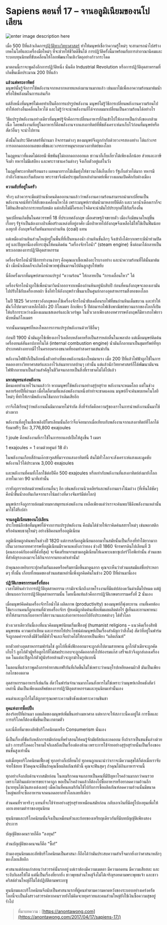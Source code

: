 # Sapiens ตอนที่ 17 – จานอลูมิเนียมของนโปเลียน

![enter image description here](https://anontawong.files.wordpress.com/2017/04/20170417_sapiens17.png?w=676)

เมื่อ 500 ปีที่แล้วเกิดการ[ปฏิวัติทางวิทยาศาสตร์](http://xn--500%20-u0txa0a6psa8exdc8cg9icd2c2quf3ae/) ทำให้มนุษย์เชื่อว่าความรู้ใหม่ๆ จะสามารถนำไปสร้างเทคโนโลยีและเครื่องมือใหม่ๆ ที่จะช่วยให้ชีวิตดีขึ้นได้ การปฏิวัติครั้งนี้มาพร้อมกับการล่าอาณานิคมและระบอบทุนนิยมที่ขับเคลื่อนให้โลกพัฒนาในเชิงวัตถุอย่างก้าวกระโดด

มาตอนนี้เราจะพูดถึงอีกการปฏิวัติหนึ่ง นั่นคือ Industrial Revolution หรือการปฏิวัติอุตสาหรรมที่เกิดขึ้นเมื่อประมาณ 200 ปีที่แล้ว

**แล้วแต่พระอาทิตย์**  
มนุษย์นั้นรู้จักการใช้พลังงานจากหลากหลายแหล่งมานานมากแล้ว เช่นเผาไม้เพื่อเอาความร้อนมาต้มน้ำ หรือใช้พลังลมในการแล่นเรือ

แต่สิ่งหนึ่งที่มนุษย์ไม่เคยทำเป็นคือการแปรรูปพลังงาน มนุษย์ไม่รู้วิธีการเปลี่ยนพลังงานความร้อนไปทำให้อย่างอื่นเคลื่อนไหวได้ และไม่รู้ว่าจะนำพลังงานที่ได้จากลมมาเปลี่ยนเป็นความร้อนได้อย่างไร

วิธีแปรรูปพลังงานอย่างเดียวที่มนุษย์รู้จักคือการเปลี่ยนอาหารที่กินเข้าไปให้กลายเป็นกำลังของกล้ามเนื้อ โดยพลังงานที่อยู่ในอาหารก็คือพลังงานจากแสงอาทิตย์ที่พืชสังเคราะห์มาเก็บไว้ก่อนที่มนุษย์หรือสัตว์อื่นๆ จะนำไปทาน

ดังนั้นในประวัติศาสตร์ที่ผ่านมา กิจกรรมต่างๆ ของมนุษย์จึงถูกกำกับด้วยวงจรสองอย่าง ได้แก่วงจรการออกดอกออกผลของพืชและวงจรการหมุนรอบดวงอาทิตย์ของโลก

ในฤดูหนาวที่แดดไม่ค่อยมี พืชพันธุ์ไม่ออกดอกออกผล ชาวนาก็เก็บเกี่ยวได้เพียงเล็กน้อย ส่วยและภาษีจึงต่ำ ทหารไม่มีเสบียง และพระราชาแคว้นต่างๆ จึงเก็บตัวอยู่แต่ในวัง

ในฤดูที่พระอาทิตย์ร้อนแรง ผลหมากรากไม้เต็มทุ่งให้ชาวนาได้เก็บเกี่ยว รัฐเก็บส่วยได้มาก ทหารมีกำลังวังชาและเริ่มลับดาบ พระราชาจึงนัดประชุมกับเหล่าอำมาตย์เพื่อวางแผนเปิดศึกกับต่างเมือง

**ความลับที่อยู่ในครัว**

จริงๆ แล้วควรจะมีแม่บ้านซักคนคิดออกนานแล้วว่าพลังงานความร้อนสามารถนำมาเปลี่ยนเป็นพลังงานจลน์ที่ทำให้สิ่งของเคลื่อนไหวได้ เพราะมนุษย์เราต้มน้ำมาหลายปีดีดัก และเวลาน้ำเดือดเราก็จะได้ยินเสียงฝากากระทบกับหม้อ แต่กลับไม่มีใครเอะใจคิดจะนำมันไปประยุกต์ใช้กับเรื่องอื่น

จุดเปลี่ยนเกิดขึ้นในศตวรรษที่ 18 ที่ประเทศอังกฤษ เมื่อเศรษฐกิจขยายตัว เมืองจึงมีขนาดใหญ่ขึ้นเรื่อยๆ รัฐจำเป็นต้องถางป่าเพื่อสร้างแหล่งที่อยู่อาศัย เมื่อป่าหายไปอังกฤษจึงเหลือไม้ให้ใช้เป็นฟืนน้อยลงทุกที อังกฤษจึงเริ่มหันมาเผาถ่านหิน \(coal\) แทน

แต่เหมืองถ่านหินส่วนใหญ่อยู่ในพื้นที่ที่เป็นหนองน้ำ ถ่านหินชั้นลึกๆ จึงเข้าถึงได้ยากเพราะมีน้ำท่วมปิดอยู่ และปัญหานี้เองที่กระตุ้นให้คนคิดค้น “เครื่องจักรไอน้ำ” \(steam engine\) ซึ่งต่อมาได้กลายเป็นพระเอกของการปฏิวัติอุตสาหกรรม

เครื่องจักรไอน้ำมีวิธีการทำงานง่ายๆ คือคุณเผาเชื้อเพลิงอะไรบางอย่าง และนำความร้อนที่ได้นั้นมาต้มน้ำ เมื่อน้ำเดือดก็จะเกิดไอน้ำพวยพุ่งขึ้นมาจนไปดันลูกสูบให้ขยับ

นี่คือครั้งแรกที่มนุษย์สามารถแปรรูป “ความร้อน” ให้กลายเป็น “การเคลื่อนไหว” ได้

เครื่องจักรไอน้ำถูกใช้เพื่อนำมาวิดน้ำออกจากเหมืองถ่านหินอยู่นับสิบปี ก่อนที่คนอังกฤษจะลองเอามันไปปรับใช้กับเครื่องทอผ้า ซึ่งก็ทำให้อังกฤษก้าวขึ้นมาเป็นศูนย์กลางอุตสาหกรรมสิ่งทอของโลก

ในปี 1825 วิศวกรชาวอังกฤษลองใช้เครื่องจักรไอน้ำขับเคลื่อนรถไฟที่ขนถ่านหินเต็มขบวน และทำให้มันวิ่งไปตามรางเหล็กได้ถึง 20 กิโลเมตร อีกเพียง 5 ปีต่อมารถไฟเชิงพาณิชย์ขบวนแรกของโลกก็เปิดให้บริการระหว่างเมืองแมนเชสเตอร์และลิเวอร์พูล ในชั่วเวลาเพียงสองทศวรรษอังกฤษก็มีทางรถไฟยาวนับหมื่นกิโลเมตร

จากนั้นมามนุษย์ก็หลงใหลการการแปรรูปพลังงานด้วยวิธีอื่นๆ

ก่อนปี 1900 น้ำมันถูกใช้เพียงเอาไว้เคลือบหลังคาหรือเป็นสารหล่อลื่นในเพลาล้อ แต่เมื่อมนุษย์คิดค้นเครื่องยนต์สันดาปภายในได้ \(internal combustion engine\) น้ำมันก็กลายมาเป็นขุมทรัพย์ที่ทุกประเทศต่างอยากมีไว้ในครอบครองขนาดที่ยอมทำสงครามเข่นฆ่ากัน

พลังงานไฟฟ้าก็เป็นอีกหนึ่งตัวอย่างที่ของพลังงานน้องใหม่มาแรง เมื่อ 200 ปีที่แล้วไฟฟ้าถูกใช้ในการทดลองทางวิทยาศาสตร์และเอาไว้เล่นมายากลบ้านๆ เท่านั้น แต่แล้วนักวิทยาศาสตร์ก็ได้พัฒนามันจนไฟฟ้ากลายมาเป็นส่วนสำคัญในชีวิตจนกลายเป็นสิ่งที่เราขาดไม่ได้ไปแล้ว

**มหาสมุทรแห่งพลังงาน**  
มีคนเคยทำนายไว้นานแล้วว่า หากมนุษย์ใช้พลังงานอย่างสุรุ่ยสุร่าย พลังงานจะหมดโลก แต่ในช่วงหลายร้อยปีที่ผ่านมา เมื่อใดก็ตามที่แหล่งพลังงานหนึ่งทำท่าจะขาดแคลน มนุษย์ก็จะค้นพบเทคโนโลยีใหม่ๆ ที่ทำให้เรามีพลังงานใช้มากกว่าเดิมเสียอีก

เราจึงได้เรียนรู้ว่าพลังงานนั้นมีมากมายไม่จำกัด สิ่งที่จำกัดคือความรู้ของเราในการนำพลังงานนั้นมาใช้ต่างหาก

พลังงานที่อยู่ในเชื้อเพลิงปิโตรเลียมนั้นถือว่าจิ๊บจ๊อยมากเมื่อเทียบกับพลังงานจากแสงอาทิตย์ที่โลกได้รับมาฟรีๆ ปีละ 3,776,800 exajoules

1 joule คือพลังงานที่เราใช้ในการยกแอปเปิ้ลให้สูงขึ้น 1 เมตร

1 exajoules = 1 ตามด้วยศูนย์ 18 ตัว

ในพลังงานเกือบสี่ล้านเอ๊กซาจูลส์ที่มาจากแสงอาทิตย์นี้ ต้นไม้ทั่วโลกจะสังเคราะห์แสงและดูดซับพลังงานไว้ได้ประมาณ 3,000 exajoules

และพลังงานที่คนทั้งโลกใช้ต่อปีคือ 500 exajoules หรือเท่ากับพลังงานที่แสงอาทิตย์ส่งมายังโลกภายในเวลา 90 นาทีเท่านั้น

เรายังถูกรายล้อมด้วยพลังงานอื่นๆ อีก เช่นพลังงานนิวเคลียร์และพลังงานแรงโน้มถ่วง \(ที่เห็นได้ชัดๆ คือน้ำขึ้นน้ำลงอันเกิดจากแรงโน้มถ่วงที่ดวงจันทร์มีต่อโลก\)

มนุษย์เราจึงถูกรายล้อมด้วยมหาสมุทรแห่งพลังงาน เหลือเพียงแต่ว่าเราจะค้นพบวิธีดึงพลังงานเหล่านั้นมาใช้ได้รึเปล่า

**จานอลูมิเนียมของนโปเลียน**  
ประโยชน์อีกข้อที่มนุษย์ได้จากการแปรรูปพลังงาน คือมันได้ช่วยให้เราคิดค้นสสารใหม่ๆ เช่นพลาสติก หรือค้นพบธาตุใหม่ๆ อย่างซิลิคอนหรืออลูมิเนียม

อลูมิเนียมถูกค้นพบในช่วงปี 1820 แต่การสกัดอลูมิเนียมออกมาในสมัยนั้นเป็นเรื่องที่ทำได้ยากมาก เป็นเวลาหลายทศวรรษที่อลูมิเนียมมีราคาแพงยิ่งกว่าทอง ช่วงปี 1860 จักรพรรดินโปเลียนที่ 3 \(คนละองค์กับองค์ที่ดังที่สุด\) จะจัดเตรียมจานชามอลูมิเนียมให้เฉพาะแขกซุเปอร์วีไอพีเท่านั้น ส่วนแขกที่สำคัญรองลงมาจะได้กินจากจานทองคำเท่านั้น!

ถ้าคุณลองหยิบกระปุกครีมกันแดดหรือครีมทามือขึ้นมาดูฉลาก คุณจะเห็นว่าส่วนผสมมีแต่ชื่อประหลาดๆ ทั้งนั้น เกือบทั้งหมดของส่วนผสมเหล่านี้เพิ่งถูกคิดค้นในช่วง 200 ปีที่ผ่านมานี้เอง

**ปฏิวัติเกษตรกรรมครั้งที่สอง**  
เวลาได้ยินคำว่าการปฏิวัติอุตสาหกรรม เรามักจะนึกถึงภาพโรงงานที่มีแต่ปล่องควันดำเต็มไปหมด แต่ผู้เขียนบอกว่าการปฏิวัติอุตสาหกรรมนั้น โดยเนื้อแท้แล้วคือการปฏิวัติเกษตรกรรมครั้งที่ 2 นั่นเอง

เมื่อมนุษย์คิดค้นเครื่องจักรไอน้ำได้ ผลิตภาพ \(productivity\) ของมนุษย์ก็พุ่งทะยาน งานที่เคยต้องใช้แรงงานคนก็ถูกแทนที่ด้วยเครื่องจักร ปุ๋ยเคมีถูกคิดค้นเพื่อเพิ่มผลผลิตต่อไร่ ตู้เย็นและยานพาหนะทำให้สามารถเก็บอาหารได้ยาวนานและส่งอาหารออกไปยังประเทศต่างๆ ได้ทั่วโลก

ช่วงเวลาเดียวกันนี้เองที่แนวคิดมนุษย์นิยมเริ่มเฟื่องฟู \(humanist religions – แนวคิดเรื่องสิทธิมนุษยชน ความเท่าเทียม และการยกให้ประโยชน์ต่อมนุษย์เป็นเรื่องสำคัญกว่าสิ่งใด\) สัตว์ที่อยู่ในฟาร์มจึงถูกลดค่าจากสิ่งมีชีวิตที่มีหัวใจและเจ็บปวดได้ให้กลายเป็นเพียง “ผลิตภัณฑ์”

ยกตัวอย่างอุตสาหกรรมฟาร์มไข่ ลูกไก่ที่เพิ่งฟักออกมาจะถูกส่งไปตามสายพาน ลูกไก่ตัวเมียจะถูกคัดเก็บไว้ ลูกไก่ตัวผู้หรือลูกไก่ที่ไม่สมประกอบจะถูกคัดออกส่งไปห้องรมแก๊ส เสร็จแล้วจึงถูกส่งลงเครื่องบด ในแต่ละปีลูกไก่ตัวผู้นับร้อยล้านตัวจะถูกฆ่าในรูปแบบนี้

ในตอนที่แล้วเราพูดถึงการค้าทาสแอฟริกันที่เกิดขึ้นไม่ใช่เพราะว่าคนยุโรปเหยียดคนผิวสี มันเป็นเพียงกลไกของตลาด

อุตสาหกรรมอาหารก็เช่นกัน สัตว์ในฟาร์มจำนวนมากโดนสังหารไม่ใช่เพราะว่ามนุษย์เกลียดชังสัตว์เหล่านี้ มันเป็นเพียงผลลัพธ์ของการปฏิวัติอุตสาหกรรมและทุนนิยมเท่านั้นเอง

คนดำและลูกไก่ไม่ได้ถูกทารุณเพราะความชิงชังแต่เพราะความชินชา

  
**ยุคแห่งการช็อปปิ้ง**  
สองร้อยปีที่ผ่านมา ผลผลิตของมนุษย์เพิ่มขึ้นอย่างมหาศาล แต่หากจะให้สภาวะนี้คงอยู่ได้ การซื้อและการบริโภคก็ต้องเพิ่มขึ้นเป็นเงาตามตัว

และนี่คือที่มาของลัทธิบริโภคนิยมเหรือ Consumerism นั่นเอง

นี่เป็นเรื่องที่ขัดกับหลักการสมัยก่อนที่พร่ำสอนให้คนรู้จักมัธยัสถ์และอดออม ยิ่งถ้าเราเป็นชนชั้นล่างด้วยแล้ว การบริโภคอะไรตามใจกิเลสถือเป็นเรื่องต้องห้าม เพราะการใช้จ่ายอย่างสุรุ่ยสุร่ายนั้นเป็นเรื่องของชนชั้นสูงเท่านั้น

แต่เมื่อยุคบริโภคนิยมเฟื่องฟู ทุกอย่างก็เปลี่ยนไป ทุกคนถูกแนะนำว่าเราจะมีความสุขได้ก็ต่อเมื่อเราจับจ่ายใช้สอย ชีวิตคุณจะดีขึ้นถ้าคุณซื้อผลิตภัณฑ์ตัวนี้ คุณจะฟินสุดๆ ถ้าคุณได้กินอาหารจานนี้

ทุกอย่างจึงกลับด้านจากสมัยก่อน ในอเมริกาคนจนกลายเป็นคนที่มีปัญหาโรคอ้วนมากกว่าคนรวยเพราะได้กินแต่อาหารขยะราคาถูก พอเป็นโรคอ้วนแล้วก็ต้องไปซื้ออาหารหรือยาลดความอ้วนอีก \(นายทุนได้เงินสองเด้งเลย\) เม็ดเงินที่คนอเมริกันใช้ไปกับการซื้อผลิตภัณฑ์ลดความอ้วนนั้นมีขนาดใหญ่พอที่จะซื้ออาหารแจกคนอดอยากทั่วโลกเลยทีเดียว

ส่วนคนที่รวยจริงๆ แทนที่จะใช้จ่ายอย่างสุรุ่ยสุร่ายเหมือนสมัยก่อน กลับเอาเงินที่มีอยู่ไปลงทุนเพื่อให้งอกเงยตามตำราของทุนนิยม

ทุนนิยมและบริโภคนิยมนั้นจึงเป็นเหมือนหัวและก้อยของเหรียญเดียวกันที่มีบทบัญญัติเพียงสองประการ

บัญญัติของคนรวยก็คือ “ลงทุน!”

ส่วนบัญญัติของคนจนก็คือ “ซื้อ!”

ถ้ามองทุนนิยมและลัทธิบริโภคนิยมเป็นศาสนา ก็ถือได้ว่ามันประสบความสำเร็จมากยิ่งกว่าศาสนาหลักๆ ของโลกเสียอีก

ศาสนาแต่ก่อนเก่าสอนว่าสวรรค์นั้นรออยู่ แต่เราต้องมีความเมตตา มีความอดทน มีความเสียสละ และระงับกิเลสให้ได้ แต่นี่เป็นเรื่องที่ยากยิ่ง ชาวพุทธส่วนใหญ่จึงไม่ได้เจริญรอยตามพระพุทธเจ้า และชาวคริสต์ส่วนใหญ่ก็ไม่ได้ปฏิบัติตามพระเยซู

ทุนนิยมและบริโภคนิยมจึงนับเป็นศาสนาแรกที่ผู้คนทำตามความคาดหวังของระบอบอย่างเคร่งครัด โลกนี้จะเป็นดั่งสรวงสวรรค์หากคนรวยยังไม่คิดจะหยุดรวยและคนส่วนใหญ่ยังใช้เงินซื้อความสุขอยู่ร่ำไป

> ที่มาบทความ : [https://anontawong.com](https://anontawong.com/2017/04/17/sapiens-17/)

